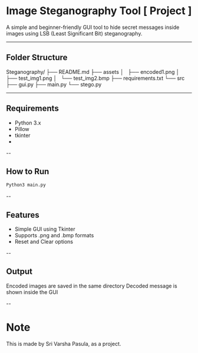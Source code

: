# Image Steganography Tool [ Project ]

A simple and beginner-friendly GUI tool to hide secret messages inside images using LSB (Least Significant Bit) steganography.

---

## Folder Structure

Steganography/
├── README.md
├── assets
│   ├── encoded1.png
│   ├── test_img1.png
│   └── test_img2.bmp
├── requirements.txt
└── src
    ├── gui.py
    ├── main.py
    └── stego.py


---

## Requirements

- Python 3.x
- Pillow
- tkinter
- 
--

## How to Run

```bash
Python3 main.py
```
--

## Features

- Simple GUI using Tkinter
- Supports .png and .bmp formats
- Reset and Clear options

-- 

## Output

Encoded images are saved in the same directory
Decoded message is shown inside the GUI

--

# Note

This is made by Sri Varsha Pasula, as a project.
